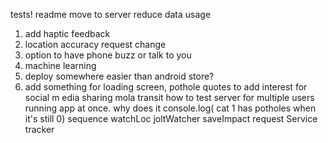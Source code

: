tests!
readme
move to server
reduce data usage
1. add haptic feedback
3. location accuracy request change
7. option to have phone buzz or talk to you
9. machine learning
10. deploy somewhere easier than android store?
11. add something for loading screen, pothole quotes to add interest for social m
edia sharing
mola transit
how to test server for multiple users running app at once.
why does it console.log( cat 1 has potholes when it's still 0)
sequence
watchLoc
  joltWatcher
    saveImpact
  request Service
    tracker